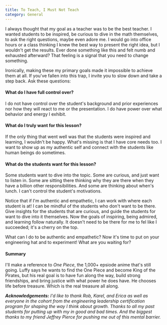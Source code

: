 ```yaml
---
title: To Teach, I Must Not Teach
category: General
---
```


I always thought that my goal as a teacher was to be the best teacher. I wanted students to be inspired, be curious to dive in the math themselves, to ask the right questions, maybe even adore me. I would go into office hours or a class thinking I knew the best way to present the right idea, but I wouldn't get the results. Ever done something like this and felt numb and exhausted afterward? That feeling is a signal that you need to change something.

Ironically, making these my primary goals made it impossible to achieve them at all. If you've fallen into this trap, I invite you to slow down and take a step back. Ask these questions:

#### What do I have full control over?

I do not have control over the student's background and prior experiences nor how they will react to me or the presentation. I do have power over what behavior and energy I exhibit. 

#### What do I truly want for this lesson?

If the only thing that went well was that the students were inspired and learning, I wouldn't be happy. What's missing is that I have core needs too. I want to show up as my authentic self and connect with the students like human beings do sometimes. 

#### What do the students want for this lesson?

Some students want to dive into the topic. Some are curious, and just want to listen in. Some are sitting there thinking why they are there when they have a billion other responsibilities. And some are thinking about when's lunch. I can't control the student's motivations. 

Notice that if I'm authentic and empathetic, I can work with where each student is at! I can be mindful of the students who don't want to be there. Give insights for the students that are curious, and guide the students for want to dive into it themselves. Now the goals of inspiring, being admired, and learning follow naturally. It doesn't need to be there for me to fel like I succeeded; it's a cherry on the top.

What can I do to be authentic and empathetic? Now it's time to put on your engineering hat and to experiment! What are you waiting for?

#### Summary

I'll make a reference to _One Piece_, the 1,000+ epsiode anime that's still going. Luffy says he wants to find the One Piece and become King of the Pirates, but his real goal is to have fun along the way, build strong friendships, and bring justice with what power he does have. He chooses life before treasure. Which is the real treasure all along.


_**Acknowledgements:** I'd like to thank Rob, Karel, and Erica as well as everyone in the cohort from the engineering leadership certification program for shaping the way I think about growth. Thanks to all my past students for putting up with my in good and bad times. And the biggest thanks to my friend Jeffrey Pierce for pushing me out of this mental barrier._

